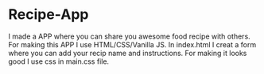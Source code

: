 # Recipe-App
I made a APP where you can share you awesome food recipe with others.
For making this APP I use HTML/CSS/Vanilla JS.
In index.html I creat a form where you can add your recip name and instructions. 
For making it looks good I use css in main.css file.